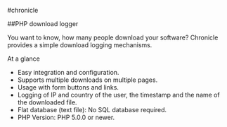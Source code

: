 #chronicle

##PHP download logger

You want to know, how many people download your software? Chronicle provides a simple download logging mechanisms.

At a glance
* Easy integration and configuration.
* Supports multiple downloads on multiple pages.
* Usage with form buttons and links.
* Logging of IP and country of the user, the timestamp and the name of the downloaded file.
* Flat database (text file): No SQL database required.
* PHP Version: PHP 5.0.0 or newer.

